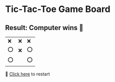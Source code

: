 # Tic-Tac-Toe Game Board
## Result: Computer wins 🤖
|   |   |   |
|---|---|---|
|❌ |❌ |❌ |
|⭕ |❌ |⭕ |
|⭕ |  |⭕ |

🔄 [Click here](EEEEEEEEE.md) to restart